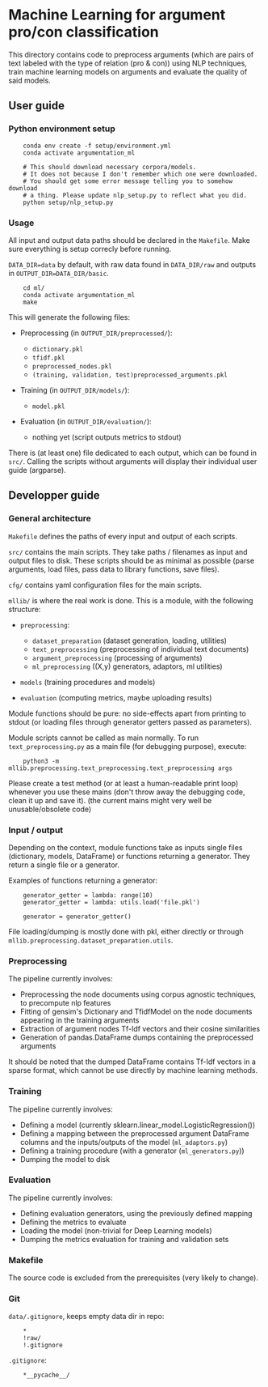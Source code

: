# Machine Learning for argument pro/con classification

This directory contains code to preprocess arguments (which are pairs of text labeled with the type of relation (pro & con)) using NLP techniques, train machine learning models on arguments and evaluate the quality of said models.

## User guide

### Python environment setup
```
	conda env create -f setup/environment.yml
	conda activate argumentation_ml

	# This should download necessary corpora/models.
	# It does not because I don't remember which one were downloaded.
	# You should get some error message telling you to somehow download
	# a thing. Please update nlp_setup.py to reflect what you did.
	python setup/nlp_setup.py
```

### Usage

All input and output data paths should be declared in the `Makefile`. Make sure everything is setup correcly before running.

`DATA_DIR=data` by default, with raw data found in `DATA_DIR/raw` and outputs in `OUTPUT_DIR=DATA_DIR/basic`.

```
	cd ml/
	conda activate argumentation_ml
	make
```


This will generate the following files:

 - Preprocessing (in `OUTPUT_DIR/preprocessed/`):

   - `dictionary.pkl`
   - `tfidf.pkl`
   - `preprocessed_nodes.pkl`
   - `(training, validation, test)preprocessed_arguments.pkl`

 - Training (in `OUTPUT_DIR/models/`):

   - `model.pkl`

 - Evaluation (in `OUTPUT_DIR/evaluation/`):

   - nothing yet (script outputs metrics to stdout)

There is (at least one) file dedicated to each output, which can be found in `src/`. 
Calling the scripts without arguments will display their individual user guide (argparse).

## Developper guide

### General architecture
`Makefile` defines the paths of every input and output of each scripts.

`src/` contains the main scripts. They take paths / filenames as input and output files to disk. These scripts should be as minimal as possible (parse arguments, load files, pass data to library functions, save files).

`cfg/` contains yaml configuration files for the main scripts.

`mllib/` is where the real work is done. This is a module, with the following structure:

 - `preprocessing`:

   - `dataset_preparation` (dataset generation, loading, utilities)
   - `text_preprocessing` (preprocessing of individual text documents)
   - `argument_preprocessing` (processing of arguments)
   - `ml_preprocessing` ((X,y) generators, adaptors, ml utilities)

 - `models` (training procedures and models)
 - `evaluation` (computing metrics, maybe uploading results)

Module functions should be pure: no side-effects apart from printing to stdout (or loading files through generator getters passed as parameters).

Module scripts cannot be called as main normally. To run `text_preprocessing.py` as a main file (for debugging purpose), execute:
```
	python3 -m mllib.preprocessing.text_preprocessing.text_preprocessing args
```
Please create a test method (or at least a human-readable print loop) whenever you use these mains (don't throw away the debugging code, clean it up and save it).
(the current mains might very well be unusable/obsolete code)

### Input / output
Depending on the context, module functions take as inputs single files (dictionary, models, DataFrame) or functions returning a generator. They return a single file or a generator.

Examples of functions returning a generator:
```
	generator_getter = lambda: range(10)
	generator_getter = lambda: utils.load('file.pkl')

	generator = generator_getter()
```
File loading/dumping is mostly done with pkl, either directly or through `mllib.preprocessing.dataset_preparation.utils`.

### Preprocessing
The pipeline currently involves:

 - Preprocessing the node documents using corpus agnostic techniques, to precompute nlp features
 - Fitting of gensim's Dictionary and TfidfModel on the node documents appearing in the training arguments
 - Extraction of argument nodes Tf-Idf vectors and their cosine similarities
 - Generation of pandas.DataFrame dumps containing the preprocessed arguments

It should be noted that the dumped DataFrame contains Tf-Idf vectors in a sparse format, which cannot be use directly by machine learning methods.

### Training
The pipeline currently involves:

 - Defining a model (currently sklearn.linear_model.LogisticRegression())
 - Defining a mapping between the preprocessed argument DataFrame columns and the inputs/outputs of the model (`ml_adaptors.py`)
 - Defining a training procedure (with a generator (`ml_generators.py`))
 - Dumping the model to disk

### Evaluation
The pipeline currently involves:

 - Defining evaluation generators, using the previously defined mapping
 - Defining the metrics to evaluate
 - Loading the model (non-trivial for Deep Learning models)
 - Dumping the metrics evaluation for training and validation sets

### Makefile
The source code is excluded from the prerequisites (very likely to change).

### Git


`data/.gitignore`, keeps empty data dir in repo:
```
	*
	!raw/
	!.gitignore
```

`.gitignore`:
```
	*__pycache__/
```

